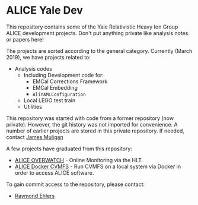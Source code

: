 # ALICE Yale Dev

This repository contains some of the Yale Relativistic Heavy Ion Group ALICE development projects. Don't put
anything private like analysis notes or papers here!

The projects are sorted according to the general category. Currently (March 2019), we have projects related
to:

- Analysis codes
    - Including Development code for:
        - EMCal Corrections Framework
        - EMCal Embedding
        - `AliYAMLConfiguration`
    - Local LEGO test train
    - Utilities

This repository was started with code from a former repository (now private). However, the git history was not
imported for convenience. A number of earlier projects are stored in this private repository. If needed,
contact [James Muligan](james.mulligan@berkeley.edu)

A few projects have graduated from this repository:

- [ALICE OVERWATCH](https://github.com/raymondEhlers/OVERWATCH) - Online Monitoring via the HLT.
- [ALICE Docker CVMFS](https://github.com/raymondEhlers/aliceDockerCVMFS) - Run CVMFS on a local system via Docker in order to access ALICE software.

To gain commit access to the repository, please contact:

- [Raymond Ehlers](raymond.ehlers@yale.edu)
